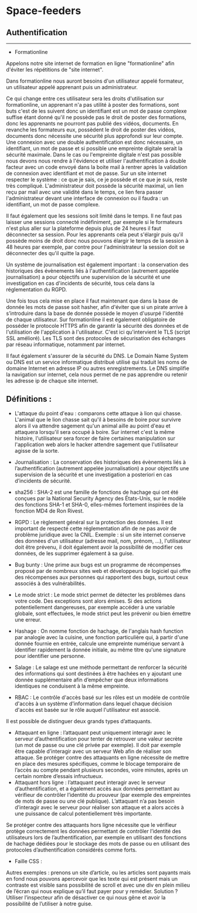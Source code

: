# Space-feeders

## Authentification

---

  * Formationline

Appelons notre site internet de formation en ligne "formationline" afin d'éviter les répétitions de "site internet".

Dans formationline nous auront besoins d'un utilisateur appelé formateur, un utilisateur appelé apprenant puis un administrateur. 

Ce qui change entre ces utilisateur sera les droits d'utilisation sur formationline, un apprenant n'a pas utilité à poster des formations, sont buts c'est de les suivent donc un identifiant est un mot de passe complexe suffise étant donné qu'il ne possède pas le droit de poster des formations, donc les apprenants ne pourront pas publié des vidéos, documents. En revanche les formateurs eux, possèdent le droit de poster des vidéos, documents donc nécessite une sécurité plus approfondi sur leur compte. Une connexion avec une double authentification est donc nécessaire, un identifiant, un mot de passe et si possible une empreinte digitale serait la sécurité maximale. Dans le cas ou l'empreinte digitale n'est pas possible nous devons nous rendre à l'évidence et utiliser l'authentification à double facteur avec un code envoyé dans la boite mail à rentrer après la validation de connexion avec
identifiant et mot de passe. Sur un site internet respecter le système : ce que je sais, ce je possède et ce que je suis, reste très compliqué. L'administrateur doit possède la sécurité maximal, un lien reçu par mail avec une validité dans le temps, ce lien fera passer l'administrateur devant une interface de connexion ou il faudra : un identifiant, un mot de passe complexe.

Il faut également que les sessions soit limité dans le temps. Il ne faut pas laisser une sessions connecté indéfiniment, par exemple si le formateurs n'est plus aller sur la plateforme depuis plus de 24 heures il faut déconnecter sa session. Pour les apprenants cela peut s'élargir puis qu'il possède moins de droit donc nous pouvons élargir le temps de la session à 48 heures par exemple, par contre pour l'administrateur la session doit se déconnecter des qu'il quitte la page. 

Un système de journalisation est également important : la conservation des historiques des évènements liés à l'authentification (autrement appelée journalisation) a pour objectifs une supervision de la sécurité et une investigation en cas d'incidents de sécurité, tous cela dans la réglementation du RGPD. 

Une fois tous cela mise en place il faut maintenant que dans la base de donnée les mots de passe soit hasher, afin d'éviter que si un pirate arrive à s’introduire dans la base de donnée possède le moyen d'usurpé l'identité de chaque utilisateur. Sur formationline il est également obligatoire de posséder le protocole HTTPS afin de garantir la sécurité des données et de l'utilisation de l'application à l'utilisateur. C'est ici qu'intervient le TLS (script SSL amélioré). Les TLS sont des protocoles de sécurisation des échanges par réseau informatique, notamment par internet.

Il faut également s'assurer de la sécurité du DNS. Le Domain Name System ou DNS est un service informatique distribué utilisé qui traduit les noms de domaine Internet en adresse IP ou autres enregistrements. Le DNS simplifie la navigation sur internet, cela nous permet de ne pas apprendre ou retenir les adresse ip de chaque site internet. 


 ## Définitions : 
 
  * L'attaque du point d'eau : comparons cette attaque à lion qui chasse. L'animal que le lion chasse sait qu'il à besoins de boire pour survivre alors il va attendre sagement qu'un animal aille au point d'eau et attaquera lorsqu'il sera occupé à boire. Sur internet c'est la même histoire, l'utilisateur sera forcer de faire certaines manipulation sur l'application web alors le hacker attendre sagement que l'utilisateur agisse de la sorte. 
  
  * Journalisation : La conservation des historiques des évènements liés à l’authentification (autrement appelée journalisation) a pour objectifs une supervision de la sécurité et une investigation a posteriori en cas
d’incidents de sécurité.

 * sha256 : SHA-2 est une famille de fonctions de hachage qui ont été conçues par la National Security Agency des États-Unis, sur le modèle des fonctions SHA-1 et SHA-0, elles-mêmes fortement inspirées de la fonction MD4 de Ron Rivest. 
 
 * RGPD : Le règlement général sur la protection des données. Il est important de respecté cette réglementation afin de ne pas avoir de problème juridique avec la CNIL. Exemple : si un site internet conserve des données d'un utilisateur (adresse mail, nom, prénom, ...), l'utilisateur doit être prévenu, il doit également avoir la possibilité de modifier ces données, de les supprimer également à sa guise. 
 
 * Bug bunty : Une prime aux bugs est un programme de récompenses proposé par de nombreux sites web et développeurs de logiciel qui offre des récompenses aux personnes qui rapportent des bugs, surtout ceux associés à des vulnérabilités.
 
 * Le mode strict : Le mode strict permet de détecter les problèmes dans votre code. Des exceptions sont alors émises. Si des actions potentiellement dangereuses, par exemple accéder à une variable globale, sont effectuées, le mode strict peut les prévenir ou bien émettre une erreur.
 
 * Hashage : On nomme fonction de hachage, de l'anglais hash function par analogie avec la cuisine, une fonction particulière qui, à partir d'une donnée fournie en entrée, calcule une empreinte numérique servant à identifier rapidement la donnée initiale, au même titre qu'une signature pour identifier une personne.
 
 * Salage : Le salage est une méthode permettant de renforcer la sécurité des informations qui sont destinées à être hachées en y ajoutant une donnée supplémentaire afin d’empêcher que deux informations identiques ne conduisent à la même empreinte.
 
 * RBAC : Le contrôle d'accès basé sur les rôles est un modèle de contrôle d'accès à un système d'information dans lequel chaque décision d'accès est basée sur le rôle auquel l'utilisateur est associé.

Il est possible de distinguer deux grands types d’attaquants.

  - Attaquant en ligne : l’attaquant peut uniquement interagir avec le serveur d’authentification
pour tenter de retrouver une valeur secrète (un mot de passe ou une clé privée par exemple).
Il doit par exemple être capable d’interagir avec un serveur Web afin de réaliser son attaque.
Se protéger contre des attaquants en ligne nécessite de mettre en place des mesures spécifiques,
comme le blocage temporaire de l’accès au compte pendant plusieurs secondes, voire minutes,
après un certain nombre d’essais infructueux.
  - Attaquant hors ligne : l’attaquant peut interagir avec le serveur d’authentification, et a également accès aux données permettant au vérifieur de contrôler l’identité du prouveur (par
exemple des empreintes de mots de passe ou une clé publique). L’attaquant n’a pas besoin d’interagir avec le serveur pour réaliser son attaque et a alors accès à une puissance de calcul potentiellement très importante.

Se protéger contre des attaquants hors ligne nécessite que le vérifieur protège correctement
les données permettant de contrôler l’identité des utilisateurs lors de l’authentification, par exemple en utilisant des fonctions de hachage dédiées pour le stockage des mots de passe ou en utilisant des protocoles d’authentification considérés comme forts.

  * Faille CSS : 

Autres exemples : prenons un site d’article, ou les articles sont payants mais en fond nous pouvons apercevoir que les texte qui est présent mais un contraste est visible sans possibilité de scroll et avec une div en plein milieu de l’écran qui nous explique qu’il faut payer pour y remédier. Solution ? Utiliser l’inspecteur afin de désactiver ce qui nous gêne et avoir la possibilité de l’utiliser à notre guise.
